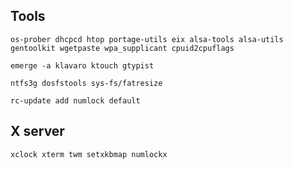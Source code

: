 ## Tools
```os-prober dhcpcd htop portage-utils eix alsa-tools alsa-utils gentoolkit wgetpaste wpa_supplicant cpuid2cpuflags ```

```emerge -a klavaro ktouch gtypist ```

```ntfs3g dosfstools sys-fs/fatresize```

```rc-update add numlock default```

## X server
```xclock xterm twm setxkbmap numlockx```

